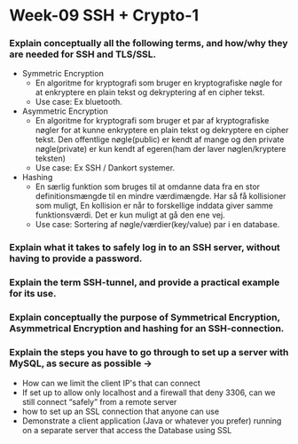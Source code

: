 # Week-09 SSH + Crypto-1

### Explain conceptually all the following terms, and how/why they are needed for SSH and TLS/SSL.
* Symmetric Encryption
    - En algoritme for kryptografi som bruger en kryptografiske nøgle for at enkryptere en plain tekst og dekryptering af en cipher tekst.
    - Use case: Ex bluetooth.
* Asymmetric Encryption
    - En algoritme for kryptografi som bruger et par af kryptografiske nøgler for at kunne enkryptere en plain tekst og dekryptere en cipher tekst. Den offentlige nøgle(public) er kendt af mange og den private nøgle(private) er kun kendt af egeren(ham der laver nøglen/kryptere teksten)
    - Use case: Ex SSH / Dankort systemer.
* Hashing
    - En særlig funktion som bruges til at omdanne data fra en stor definitionsmængde til en mindre værdimængde. Har så få kollisioner som muligt, En kollision er når to forskellige inddata giver samme funktionsværdi. Det er kun muligt at gå den ene vej.
    - Use case: Sortering af nøgle/værdier(key/value) par i en database.

### Explain what it takes to safely log in to an SSH server, without having to provide a password.


### Explain the term SSH-tunnel, and provide a practical example for its use.


### Explain conceptually the purpose of Symmetrical Encryption, Asymmetrical Encryption and hashing for an SSH-connection.


### Explain the steps you have to go through to set up a server with MySQL,  as secure as possible →
* How can we limit the client IP's that can connect
* If set up to allow only localhost and a firewall that deny 3306, can we still connect “safely” from a remote server 
* how to set up an SSL connection that  anyone can use
* Demonstrate a client application (Java or whatever you prefer) running on a separate server that access the Database using SSL